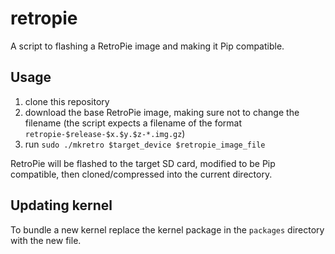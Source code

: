 # retropie

A script to flashing a RetroPie image and making it Pip compatible.

## Usage

  1. clone this repository
  2. download the base RetroPie image, making sure not to change the filename (the script expects a filename of the format `retropie-$release-$x.$y.$z-*.img.gz`)
  3. run `sudo ./mkretro $target_device $retropie_image_file`

RetroPie will be flashed to the target SD card, modified to be Pip compatible, then cloned/compressed into the current directory.

## Updating kernel

To bundle a new kernel replace the kernel package in the `packages` directory with the new file.
